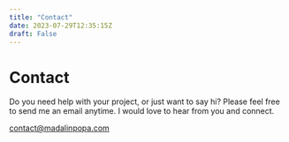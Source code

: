 ```yaml
---
title: "Contact"
date: 2023-07-29T12:35:15Z
draft: False
---
```


# Contact

Do you need help with your project, or just want to say hi? Please feel free to send me an email anytime. I would love to hear from you and connect.

contact@madalinpopa.com

